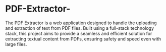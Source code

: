 # PDF-Extractor-
The PDF Extractor is a web application designed to handle the uploading and extraction of text from PDF files. Built using a full-stack technology stack, this project aims to provide a seamless and efficient solution for extracting textual content from PDFs, ensuring safety and speed even with large files.
